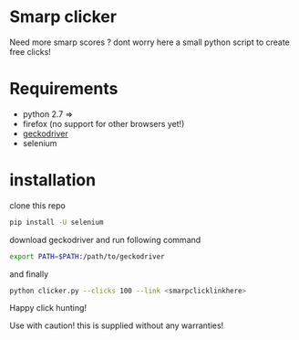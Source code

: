 # Smarp clicker

Need more smarp scores ? dont worry here a small python script to create free clicks!

# Requirements

- python 2.7 =>
- firefox (no support for other browsers yet!)
- [geckodriver](https://github.com/mozilla/geckodriver/releases)
- selenium

# installation

clone this repo

```bash
pip install -U selenium
```
download geckodriver and run following command

```bash
export PATH=$PATH:/path/to/geckodriver
```
and finally

```bash
python clicker.py --clicks 100 --link <smarpclicklinkhere>
```

Happy click hunting!

Use with caution! this is supplied without any warranties!
